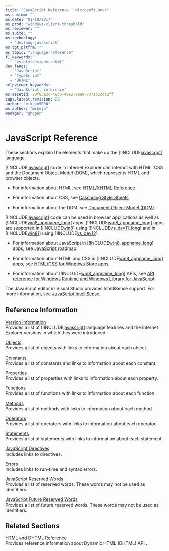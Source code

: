 ```yaml
---
title: "JavaScript Reference | Microsoft Docs"
ms.custom: ""
ms.date: "01/18/2017"
ms.prod: "windows-client-threshold"
ms.reviewer: ""
ms.suite: ""
ms.technology: 
  - "devlang-javascript"
ms.tgt_pltfrm: ""
ms.topic: "language-reference"
f1_keywords: 
  - "vs.htmldesigner.html"
dev_langs: 
  - "JavaScript"
  - "TypeScript"
  - "DHTML"
helpviewer_keywords: 
  - "JavaScript, reference"
ms.assetid: 29f83a2c-48c5-49e2-9ae0-7371d2cda2ff
caps.latest.revision: 28
author: "mikejo5000"
ms.author: "mikejo"
manager: "ghogen"
---
```

# JavaScript Reference
These sections explain the elements that make up the [!INCLUDE[javascript](../../javascript/includes/javascript-md.md)] language.  
  
 [!INCLUDE[javascript](../../javascript/includes/javascript-md.md)] code in Internet Explorer can interact with HTML, CSS and the Document Object Model (DOM), which represents HTML and browser objects.  
  
-   For information about HTML, see [HTML/XHTML Reference](http://go.microsoft.com/fwlink/p/?LinkId=251007).  
  
-   For information about CSS, see [Cascading Style Sheets](http://go.microsoft.com/fwlink/p/?LinkId=251008).  
  
-   For information about the DOM, see [Document Object Model (DOM)](http://go.microsoft.com/fwlink/p/?LinkId=251009).  
  
 [!INCLUDE[javascript](../../javascript/includes/javascript-md.md)] code can be used in browser applications as well as [!INCLUDE[win8_appname_long](../../javascript/includes/win8-appname-long-md.md)] apps. [!INCLUDE[win8_appname_long](../../javascript/includes/win8-appname-long-md.md)] apps are supported in [!INCLUDE[win8](../../javascript/includes/win8-md.md)] using [!INCLUDE[vs_dev11_long](../../javascript/includes/vs-dev11-long-md.md)] and in [!INCLUDE[win81](../../javascript/includes/win81-md.md)] using [!INCLUDE[vs_dev12](../../javascript/includes/vs-dev12-md.md)].  
  
-   For information about JavaScript in [!INCLUDE[win8_appname_long](../../javascript/includes/win8-appname-long-md.md)] apps, see [JavaScript roadmap](http://msdn.microsoft.com/en-us/4f28182b-1e4b-4bbd-8ae9-dcc504de4341).  
  
-   For information about HTML and CSS in [!INCLUDE[win8_appname_long](../../javascript/includes/win8-appname-long-md.md)] apps, see [HTML/CSS for Windows Store apps](http://go.microsoft.com/fwlink/p/?LinkId=250939).  
  
-   For information about [!INCLUDE[win8_appname_long](../../javascript/includes/win8-appname-long-md.md)] APIs, see [API reference for Windows Runtime and Windows Library for JavaScript](http://go.microsoft.com/fwlink/p/?LinkID=250938).  
  
 The JavaScript editor in Visual Studio provides IntelliSense support. For more information, see [JavaScript IntelliSense](/visualstudio/ide/javascript-intellisense).  
  
## Reference Information
 [Version Information](../../javascript/reference/javascript-version-information.md)  
 Provides a list of [!INCLUDE[javascript](../../javascript/includes/javascript-md.md)] language features and the Internet Explorer versions in which they were introduced.  
  
 [Objects](../../javascript/reference/javascript-objects.md)  
 Provides a list of objects with links to information about each object.  
  
 [Constants](../../javascript/reference/javascript-constants.md)  
 Provides a list of constants and links to information about each constant.  
  
 [Properties](../../javascript/reference/javascript-properties.md)  
 Provides a list of properties with links to information about each property.  
  
 [Functions](../../javascript/reference/javascript-functions.md)  
 Provides a list of functions with links to information about each function.  
  
 [Methods](../../javascript/reference/javascript-methods.md)  
 Provides a list of methods with links to information about each method.  
  
 [Operators](../../javascript/reference/javascript-operators.md)  
 Provides a list of operators with links to information about each operator.  
  
 [Statements](../../javascript/reference/javascript-statements.md)  
 Provides a list of statements with links to information about each statement.  
  
 [JavaScript Directives](../../javascript/reference/javascript-directives.md)  
 Includes links to directives.  
  
 [Errors](../../javascript/reference/javascript-errors.md)  
 Includes links to run-time and syntax errors.  
  
 [JavaScript Reserved Words](../../javascript/reference/javascript-reserved-words.md)  
 Provides a list of reserved words. These words may not be used as identifiers.  
  
 [JavaScript Future Reserved Words](../../javascript/reference/javascript-future-reserved-words.md)  
 Provides a list of future reserved words. These words may not be used as identifiers.  
  
## Related Sections  

 [HTML and DHTML Reference](http://go.microsoft.com/fwlink/?LinkId=148095)  
 Provides reference information about Dynamic HTML (DHTML) API .